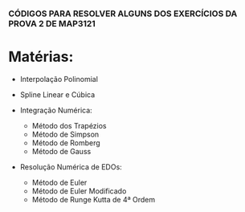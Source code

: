 ### CÓDIGOS PARA RESOLVER ALGUNS DOS EXERCÍCIOS DA PROVA 2 DE MAP3121

# Matérias:

- Interpolação Polinomial
- Spline Linear e Cúbica

- Integração Numérica:
    - Método dos Trapézios
    - Método de Simpson
    - Método de Romberg
    - Método de Gauss

- Resolução Numérica de EDOs:
    - Método de Euler
    - Método de Euler Modificado
    - Método de Runge Kutta de 4ª Ordem